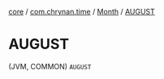 [core](../../index.md) / [com.chrynan.time](../index.md) / [Month](index.md) / [AUGUST](./-a-u-g-u-s-t.md)

# AUGUST

(JVM, COMMON) `AUGUST`